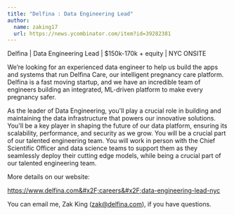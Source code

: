 ```yaml
---
title: "Delfina : Data Engineering Lead"
author:
  name: zaking17
  url: https://news.ycombinator.com/item?id=39282381
---
```

Delfina | Data Engineering Lead | $150k-170k + equity | NYC ONSITE

We’re looking for an experienced data engineer to help us build the apps and systems that run Delfina Care, our intelligent pregnancy care platform. Delfina is a fast moving startup, and we have an incredible team of engineers building an integrated, ML-driven platform to make every pregnancy safer.

As the leader of Data Engineering, you&#x27;ll play a crucial role in building and maintaining the data infrastructure that powers our innovative solutions. You&#x27;ll be a key player in shaping the future of our data platform, ensuring its scalability, performance, and security as we grow. You will be a crucial part of our talented engineering team.  You will work in person with the Chief Scientific Officer and data science teams to support them as they seamlessly deploy their cutting edge models, while being a crucial part of our talented engineering team.

More details on our website:

<a href="https:&#x2F;&#x2F;www.delfina.com&#x2F;careers&#x2F;data-engineering-lead-nyc" rel="nofollow">https:&#x2F;&#x2F;www.delfina.com&#x2F;careers&#x2F;data-engineering-lead-nyc</a>

You can email me, Zak King (zak@delfina.com), if you have questions.
